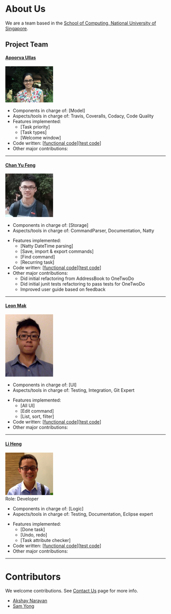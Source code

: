 # About Us

We are a team based in the [School of Computing, National University of Singapore](http://www.comp.nus.edu.sg).

## Project Team

#### [Apoorva Ullas](http://github.com/apoorva17)
<img src="images/apoorva17.jpg" width="150"><br>

* Components in charge of: [Model] 
* Aspects/tools in charge of: Travis, Coveralls, Codacy, Code Quality
* Features implemented:
	* [Task priority]
	* [Task types]
	* [Welcome window]
* Code written: [[functional code](../collated/main/A0141138N.md)][[test code](../collated/main/A0141138N.md)]
* Other major contributions:

-----

#### [Chan Yu Feng](http://github.com/fishwind)
<img src="images/fishwind.jpg" width="150"><br>

- Components in charge of: [Storage]
- Aspects/tools in charge of: CommandParser, Documentation, Natty
* Features implemented:
	* [Natty DateTime parsing]
	* [Save, import & export commands]
	* [Find command]
	* [Recurring task]
* Code written: [[functional code](../collated/main/A0139343E.md)][[test code](../collated/main/A0139343E.md)]
* Other major contributions: 
	* Did initial refactoring from AddressBook to OneTwoDo
	* Did initial junit tests refactoring to pass tests for OneTwoDo
	* Improved user guide based on feedback

-----

#### [Leon Mak](http://github.com/leonmak)
<img src="images/leonmak.jpg" width="150"><br>

- Components in charge of: [UI]
- Aspects/tools in charge of: Testing, Integration, Git Expert
* Features implemented:
	* [All UI]
	* [Edit command]
	* [List, sort, filter]
* Code written: [[functional code](../collated/main/A0143029M.md)][[test code](../collated/main/A0143029M.md)]
* Other major contributions:

-----

#### [Li Heng](https://github.com/Li-Heng-LH)
<img src="images/Li-Heng-LH.jpg" width="150"><br>
Role: Developer

- Components in charge of: [Logic]
- Aspects/tools in charge of: Testing, Documentation, Eclipse expert
* Features implemented:
	* [Done task]
	* [Undo, redo]
	* [Task attribute checker]
* Code written: [[functional code](../collated/main/A0135739W.md)][[test code](../collated/main/A0135739W.md)]
* Other major contributions:

-----

# Contributors

We welcome contributions. See [Contact Us](ContactUs.md) page for more info.

* [Akshay Narayan](https://github.com/se-edu/addressbook-level4/pulls?q=is%3Apr+author%3Aokkhoy)
* [Sam Yong](https://github.com/se-edu/addressbook-level4/pulls?q=is%3Apr+author%3Amauris)
